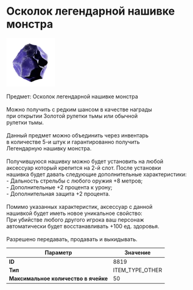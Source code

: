# Осколок легендарной нашивке монстра

![Item Image](../img/8819.webp?raw=true)

Предмет: Осколок легендарной нашивке монстра<br><br>Можно получить с редким шансом в качестве награды<br>при открытии Золотой рулетки тьмы или обычной<br>рулетки тьмы.<br><br>Данный предмет можно объединить через инвентарь<br>в количестве 5-и штук и гарантированно получить<br>Легендарную нашивку монстра.<br><br>Получившуюся нашивку можно будет установить на любой<br>аксессуар который крепится на 2-й слот. После установки<br>нашивка будет давать следующие дополнительные характеристики:<br>- Дальность стрельбы с любого оружия +8 метров;<br>- Дополнительные +2 процента к урону;<br>- Дополнительная защита +2 процента.<br><br>Помимо указанных характеристик, аксессуар с данной<br>нашивкой будет иметь новое уникальное свойство:<br>При убийстве любого другого игрока ваш персонаж<br>автоматически будет восстанавливать +100 ед. здоровья.<br><br>Разрешено передавать, продавать и выкидывать.


| Параметр | Значение |
|----------|----------|
| **ID** | 8819 |
| **Тип** | ITEM_TYPE_OTHER |
| **Максимальное количество в ячейке** | 50 |

